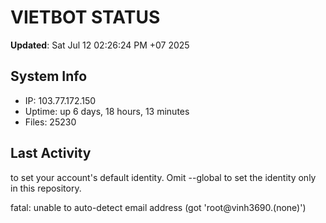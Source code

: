 # VIETBOT STATUS
**Updated**: Sat Jul 12 02:26:24 PM +07 2025

## System Info
- IP: 103.77.172.150
- Uptime: up 6 days, 18 hours, 13 minutes
- Files: 25230

## Last Activity

to set your account's default identity.
Omit --global to set the identity only in this repository.

fatal: unable to auto-detect email address (got 'root@vinh3690.(none)')
